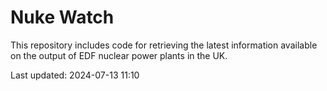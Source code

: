 # Nuke Watch

This repository includes code for retrieving the latest information available on the output of EDF nuclear power plants in the UK.

Last updated: 2024-07-13 11:10